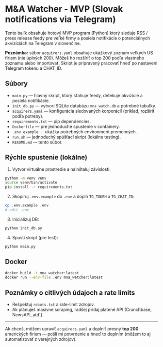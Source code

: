 # M&A Watcher - MVP (Slovak notifications via Telegram)

Tento balík obsahuje hotový MVP program (Python) ktorý sleduje RSS / press release feedy pre veľké firmy
a posiela notifikácie o potenciálnych akvizíciách na Telegram v slovenčine.

**Poznámka:** súbor `acquirers.yaml` obsahuje ukážkový zoznam veľkých US firiem (nie úplných 200). Môžeš ho rozšíriť o top 200 podľa vlastného zoznamu alebo importovať. Skript je pripravený pracovať hneď po nastavení Telegram tokenu a CHAT_ID.

## Súbory
- `main.py` — hlavný skript, ktorý sťahuje feedy, detekuje akvizície a posiela notifikácie.
- `init_db.py` — vytvorí SQLite databázu `mna_watch.db` a potrebné tabuľky.
- `acquirers.yaml` — konfigurácia sledovaných korporácií (príklad, rozšíriť podľa potreby).
- `requirements.txt` — pip dependencies.
- `Dockerfile` — pre jednoduché spustenie v containery.
- `.env.example` — ukážka potrebných environment premenných.
- `run.sh` — jednoduchý spúšťací skript (lokálne testing).
- `README.md` — tento súbor.

## Rýchle spustenie (lokálne)
1. Vytvor virtuálne prostredie a nainštaluj závislosti:
```bash
python -m venv venv
source venv/bin/activate
pip install -r requirements.txt
```

2. Skopíruj `.env.example` do `.env` a doplň `TG_TOKEN` a `TG_CHAT_ID`:
```bash
cp .env.example .env
# edit .env
```

3. Inicializuj DB:
```bash
python init_db.py
```

4. Spusti skript (pre test):
```bash
python main.py
```

## Docker
```bash
docker build -t mna_watcher:latest .
docker run --env-file .env mna_watcher:latest
```

## Poznámky o citlivých údajoch a rate limits
- Rešpektuj `robots.txt` a rate-limit zdrojov.
- Ak plánuješ masívne scraping, radšej pridaj platené API (Crunchbase, NewsAPI, atď.).

---
Ak chceš, môžem upraviť `acquirers.yaml` a doplniť presný **top 200** amerických firiem — pošli mi potvrdenie a hneď to doplním (môžem to aj automatizovať z verejných zdrojov).